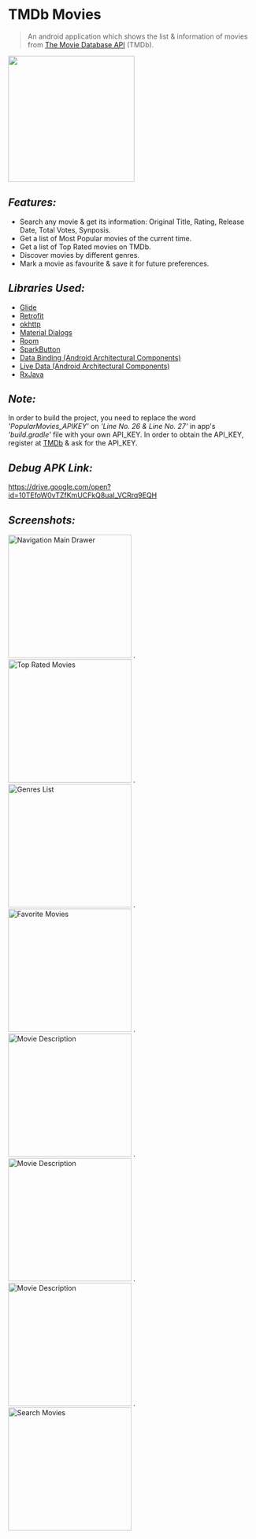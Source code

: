 # TMDb Movies
> An android application which shows the list & information of movies from [The Movie Database API](https://www.themoviedb.org) (TMDb).

<img height="256px" src=https://pbs.twimg.com/profile_images/789117657714831361/zGfknUu8_400x400.jpg />


## *Features:*
- Search any movie & get its information: Original Title, Rating, Release Date, Total Votes, Synposis.
- Get a list of Most Popular movies of the current time.
- Get a list of Top Rated movies on TMDb.
- Discover movies by different genres.
- Mark a movie as favourite & save it for future preferences.




## *Libraries Used:*
- [Glide](https://github.com/bumptech/glide)
- [Retrofit](https://github.com/square/retrofit)
- [okhttp](https://github.com/square/okhttp)
- [Material Dialogs](https://github.com/afollestad/material-dialogs)
- [Room](https://developer.android.com/topic/libraries/architecture/room)
- [SparkButton](https://github.com/varunest/SparkButton)
- [Data Binding (Android Architectural Components)](https://developer.android.com/topic/libraries/data-binding)
- [Live Data (Android Architectural Components)](https://developer.android.com/topic/libraries/architecture/livedata)
- [RxJava](https://github.com/ReactiveX/RxJava)


## *Note:*
In order to build the project, you need to replace the word *'PopularMovies_APIKEY'* on *'Line No. 26 & Line No. 27'* in app's *'build.gradle'* file with your own API_KEY. In order to obtain the API_KEY, register at [TMDb](https://www.themoviedb.org) & ask for the API_KEY.

## *Debug APK Link:*
 https://drive.google.com/open?id=10TEfoW0vTZfKmUCFkQ8uaI_VCRrq9EQH

## *Screenshots:*
<img src="https://user-images.githubusercontent.com/38679082/55663200-1e862a00-5839-11e9-8340-8a486437f09d.png" alt="Navigation Main Drawer" width="250"/> .    <img src="https://user-images.githubusercontent.com/38679082/55663209-3198fa00-5839-11e9-85be-aa23cd1045a0.jpeg" alt="Top Rated Movies" width="250"/> .    <img src="https://user-images.githubusercontent.com/38679082/55663210-32319080-5839-11e9-9ddf-2061ca806922.jpeg" alt="Genres List" width="250"/> .    <img src="https://user-images.githubusercontent.com/38679082/55663211-32319080-5839-11e9-9e4a-da5d5a6f9be2.jpeg" alt="Favorite Movies" width="250"/> .    <img src="https://user-images.githubusercontent.com/38679082/55663212-32319080-5839-11e9-928e-09ac2491a0c1.jpeg" alt="Movie Description" width="250"/> .    <img src="https://user-images.githubusercontent.com/38679082/55663213-32ca2700-5839-11e9-9ee7-7dd7db45f9dc.jpeg" alt="Movie Description" width="250"/> .    <img src="https://user-images.githubusercontent.com/38679082/55663214-32ca2700-5839-11e9-835b-4c698cd60cdf.jpeg" alt="Movie Description" width="250"/> .    <img src="https://user-images.githubusercontent.com/38679082/55663215-3362bd80-5839-11e9-998d-42fc9ff43630.jpeg" alt="Search Movies" width="250"/>
